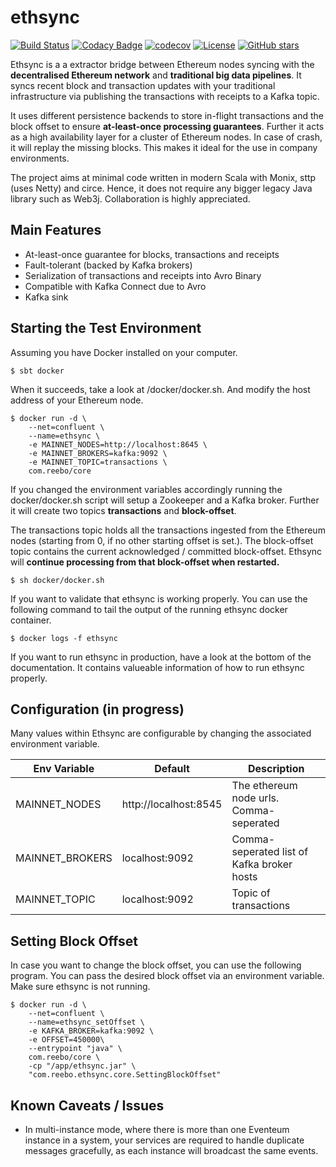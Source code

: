 # ethsync

[![Build Status](https://travis-ci.org/reeboio/ethsync.svg?branch=master)](https://travis-ci.org/reeboio/ethsync) [![Codacy Badge](https://api.codacy.com/project/badge/Grade/fe92a454c96e4cc398de80a060ba3376)](https://www.codacy.com/app/jpzk/ethsync_2?utm_source=github.com&amp;utm_medium=referral&amp;utm_content=jpzk/ethsync&amp;utm_campaign=Badge_Grade)
[![codecov](https://codecov.io/gh/jpzk/ethsync/branch/master/graph/badge.svg)](https://codecov.io/gh/jpzk/ethsync) [![License](http://img.shields.io/:license-Apache%202-grey.svg)](http://www.apache.org/licenses/LICENSE-2.0.txt) [![GitHub stars](https://img.shields.io/github/stars/reeboio/ethsync.svg?style=flat)](https://github.com/reeboio/ethsync/stargazers) 

Ethsync is a a extractor bridge between Ethereum nodes syncing with the **decentralised Ethereum network** and **traditional big data pipelines**. It syncs recent block and transaction updates with your traditional infrastructure via publishing the transactions with receipts to a Kafka topic.

It uses different persistence backends to store in-flight transactions and the block offset to ensure **at-least-once processing guarantees**. Further it acts as a high availability layer for a cluster of Ethereum nodes. In case of crash, it will replay the missing blocks. This makes it ideal for the use in company environments.

The project aims at minimal code written in modern Scala with Monix, sttp (uses Netty) and circe. Hence, it does not require any bigger legacy Java library such as Web3j. Collaboration is highly appreciated. 

## Main Features

* At-least-once guarantee for blocks, transactions and receipts
* Fault-tolerant (backed by Kafka brokers)
* Serialization of transactions and receipts into Avro Binary 
* Compatible with Kafka Connect due to Avro
* Kafka sink

## Starting the Test Environment

Assuming you have Docker installed on your computer. 

```$xslt
$ sbt docker 
```

When it succeeds, take a look at /docker/docker.sh. And modify the host address of your Ethereum node.

```$xslt
$ docker run -d \
    --net=confluent \
    --name=ethsync \
    -e MAINNET_NODES=http://localhost:8645 \
    -e MAINNET_BROKERS=kafka:9092 \
    -e MAINNET_TOPIC=transactions \
    com.reebo/core
```

If you changed the environment variables accordingly running the docker/docker.sh script will setup a Zookeeper and a Kafka broker. Further it will create two topics **transactions** and **block-offset**. 

The transactions topic holds all the transactions ingested from the Ethereum nodes (starting from 0, if no other starting offset is set.). The block-offset topic contains the current acknowledged / committed block-offset. Ethsync will **continue processing from that block-offset when restarted.**

```$xslt
$ sh docker/docker.sh
```

If you want to validate that ethsync is working properly. You can use the following command to tail the output of the running ethsync docker container.
```$xslt
$ docker logs -f ethsync
```

If you want to run ethsync in production, have a look at the bottom of the documentation. It contains valueable information of how to run ethsync properly.

## Configuration (in progress)
Many values within Ethsync are configurable by changing the associated environment variable.

| Env Variable | Default | Description |
| -------- | -------- | -------- |
| MAINNET_NODES | http://localhost:8545 | The ethereum node urls. Comma-seperated |
| MAINNET_BROKERS | localhost:9092 | Comma-seperated list of Kafka broker hosts |
| MAINNET_TOPIC | localhost:9092 | Topic of transactions |

## Setting Block Offset

In case you want to change the block offset, you can use the following program. You can pass the desired block offset via an environment variable. Make sure ethsync is not running. 

```$xslt
$ docker run -d \
    --net=confluent \
    --name=ethsync_setOffset \
    -e KAFKA_BROKER=kafka:9092 \
    -e OFFSET=450000\
    --entrypoint "java" \
    com.reebo/core \
    -cp "/app/ethsync.jar" \
    "com.reebo.ethsync.core.SettingBlockOffset"
```


## Known Caveats / Issues
* In multi-instance mode, where there is more than one Eventeum instance in a system, your services are required to handle duplicate messages gracefully, as each instance will broadcast the same events.
